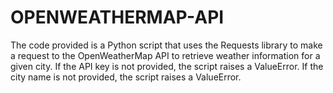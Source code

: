 # OPENWEATHERMAP-API
The code provided is a Python script that uses the Requests library to make a request to the OpenWeatherMap API to retrieve weather information for a given city. If the API key is not provided, the script raises a ValueError. If the city name is not provided, the script raises a ValueError.
